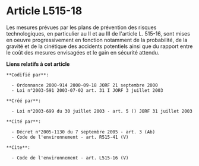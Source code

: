 # Article L515-18

Les mesures prévues par les plans de prévention des risques technologiques, en particulier au II et au III de l'article L.
515-16, sont mises en oeuvre progressivement en fonction notamment de la probabilité, de la gravité et de la cinétique des
accidents potentiels ainsi que du rapport entre le coût des mesures envisagées et le gain en sécurité attendu.

**Liens relatifs à cet article**

	**Codifié par**:

	  - Ordonnance 2000-914 2000-09-18 JORF 21 septembre 2000
	  - Loi n°2003-591 2003-07-02 art. 31 I JORF 3 juillet 2003

	**Créé par**:

	  - Loi n°2003-699 du 30 juillet 2003 - art. 5 () JORF 31 juillet 2003

	**Cité par**:

	  - Décret n°2005-1130 du 7 septembre 2005 - art. 3 (Ab)
	  - Code de l'environnement - art. R515-41 (V)

	**Cite**:

	  - Code de l'environnement - art. L515-16 (V)
